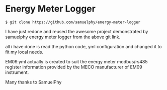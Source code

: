 # Energy Meter Logger
    $ git clone https://github.com/samuelphy/energy-meter-logger

 I have just redone and reused the awesome project demonstrated by samuelphy energy meter logger from the above git link.

all i have done is read the python code, yml configuration and changed it to fit my local needs.

EM09.yml actually is created to suit the energy meter modbus/rs485 register information provided by the MECO manufacturer of
EM09 instrument.

Many thanks to SamuelPhy